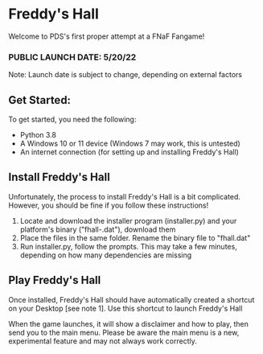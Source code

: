 # Freddy's Hall

Welcome to PDS's first proper attempt at a FNaF Fangame!
### **PUBLIC LAUNCH DATE: 5/20/22**
Note: Launch date is subject to change, depending on external factors


## Get Started:
To get started, you need the following:
- Python 3.8
- A Windows 10 or 11 device (Windows 7 may work, this is untested)
- An internet connection (for setting up and installing Freddy's Hall)

## Install Freddy's Hall
Unfortunately, the process to install Freddy's Hall is a bit complicated. However, you should be fine if you follow these instructions!
1) Locate and download the installer program (installer.py) and your platform's binary ("fhall-<platform>.dat"), download them
2) Place the files in the same folder. Rename the binary file to "fhall.dat"
3) Run installer.py, follow the prompts. This may take a few minutes, depending on how many dependencies are missing

## Play Freddy's Hall
Once installed, Freddy's Hall should have automatically created a shortcut on your Desktop [see note 1]. Use this shortcut to launch Freddy's Hall
  
When the game launches, it will show a disclaimer and how to play, then send you to the main menu. Please be aware the main menu is a new, experimental feature and may not always work correctly.
